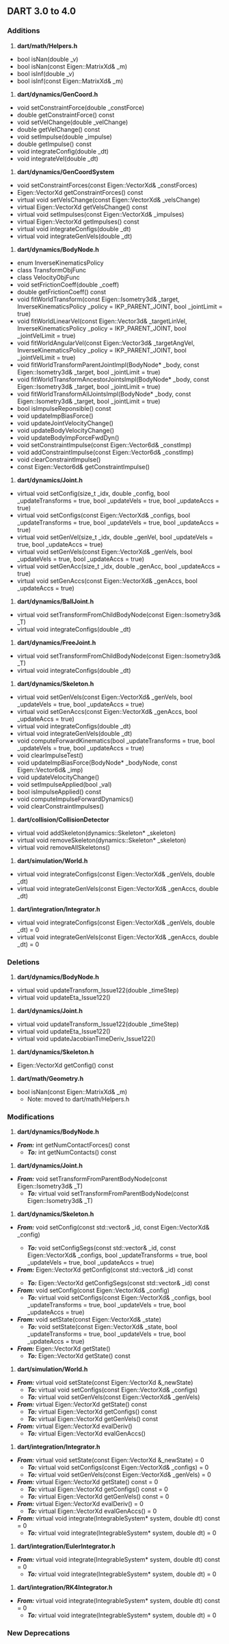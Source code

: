 ## DART 3.0 to 4.0

### Additions

1. **dart/math/Helpers.h**
  + bool isNan(double _v)
  + bool isNan(const Eigen::MatrixXd& _m)
  + bool isInf(double _v)
  + bool isInf(const Eigen::MatrixXd& _m)

1. **dart/dynamics/GenCoord.h**
  + void setConstraintForce(double _constForce)
  + double getConstraintForce() const
  + void setVelChange(double _velChange)
  + double getVelChange() const
  + void setImpulse(double _impulse)
  + double getImpulse() const
  + void integrateConfig(double _dt)
  + void integrateVel(double _dt)

1. **dart/dynamics/GenCoordSystem**
  + void setConstraintForces(const Eigen::VectorXd& _constForces)
  + Eigen::VectorXd getConstraintForces() const
  + virtual void setVelsChange(const Eigen::VectorXd& _velsChange)
  + virtual Eigen::VectorXd getVelsChange() const
  + virtual void setImpulses(const Eigen::VectorXd& _impulses)
  + virtual Eigen::VectorXd getImpulses() const
  + virtual void integrateConfigs(double _dt)
  + virtual void integrateGenVels(double _dt)

1. **dart/dynamics/BodyNode.h**
  + enum InverseKinematicsPolicy
  + class TransformObjFunc
  + class VelocityObjFunc
  + void setFrictionCoeff(double _coeff)
  + double getFrictionCoeff() const
  + void fitWorldTransform(const Eigen::Isometry3d& _target, InverseKinematicsPolicy _policy = IKP_PARENT_JOINT, bool _jointLimit = true)
  + void fitWorldLinearVel(const Eigen::Vector3d& _targetLinVel, InverseKinematicsPolicy _policy = IKP_PARENT_JOINT, bool _jointVelLimit = true)
  + void fitWorldAngularVel(const Eigen::Vector3d& _targetAngVel, InverseKinematicsPolicy _policy = IKP_PARENT_JOINT, bool _jointVelLimit = true)
  + void fitWorldTransformParentJointImpl(BodyNode* _body, const Eigen::Isometry3d& _target, bool _jointLimit = true)
  + void fitWorldTransformAncestorJointsImpl(BodyNode* _body, const Eigen::Isometry3d& _target, bool _jointLimit = true)
  + void fitWorldTransformAllJointsImpl(BodyNode* _body, const Eigen::Isometry3d& _target, bool _jointLimit = true)
  + bool isImpulseReponsible() const
  + void updateImpBiasForce()
  + void updateJointVelocityChange()
  + void updateBodyVelocityChange()
  + void updateBodyImpForceFwdDyn()
  + void setConstraintImpulse(const Eigen::Vector6d& _constImp)
  + void addConstraintImpulse(const Eigen::Vector6d& _constImp)
  + void clearConstraintImpulse()
  + const Eigen::Vector6d& getConstraintImpulse()

1. **dart/dynamics/Joint.h**
  + virtual void setConfig(size_t _idx, double _config, bool _updateTransforms = true, bool _updateVels = true, bool _updateAccs = true)
  + virtual void setConfigs(const Eigen::VectorXd& _configs, bool _updateTransforms = true, bool _updateVels = true, bool _updateAccs = true)
  + virtual void setGenVel(size_t _idx, double _genVel, bool _updateVels = true, bool _updateAccs = true)
  + virtual void setGenVels(const Eigen::VectorXd& _genVels, bool _updateVels = true, bool _updateAccs = true)
  + virtual void setGenAcc(size_t _idx, double _genAcc, bool _updateAccs = true)
  + virtual void setGenAccs(const Eigen::VectorXd& _genAccs, bool _updateAccs = true)

1. **dart/dynamics/BallJoint.h**
  + virtual void setTransformFromChildBodyNode(const Eigen::Isometry3d& _T)
  + virtual void integrateConfigs(double _dt)

1. **dart/dynamics/FreeJoint.h**
  + virtual void setTransformFromChildBodyNode(const Eigen::Isometry3d& _T)
  + virtual void integrateConfigs(double _dt)

1. **dart/dynamics/Skeleton.h**
  + virtual void setGenVels(const Eigen::VectorXd& _genVels, bool _updateVels = true, bool _updateAccs = true)
  + virtual void setGenAccs(const Eigen::VectorXd& _genAccs, bool _updateAccs = true)
  + virtual void integrateConfigs(double _dt)
  + virtual void integrateGenVels(double _dt)
  + void computeForwardKinematics(bool _updateTransforms = true, bool _updateVels = true, bool _updateAccs = true)
  + void clearImpulseTest()
  + void updateImpBiasForce(BodyNode* _bodyNode, const Eigen::Vector6d& _imp)
  + void updateVelocityChange()
  + void setImpulseApplied(bool _val)
  + bool isImpulseApplied() const
  + void computeImpulseForwardDynamics()
  + void clearConstraintImpulses()

1. **dart/collision/CollisionDetector**
  + virtual void addSkeleton(dynamics::Skeleton* _skeleton)
  + virtual void removeSkeleton(dynamics::Skeleton* _skeleton)
  + virtual void removeAllSkeletons()

1. **dart/simulation/World.h**
  + virtual void integrateConfigs(const Eigen::VectorXd& _genVels, double _dt)
  + virtual void integrateGenVels(const Eigen::VectorXd& _genAccs, double _dt)

1. **dart/integration/Integrator.h**
  + virtual void integrateConfigs(const Eigen::VectorXd& _genVels, double _dt) = 0
  + virtual void integrateGenVels(const Eigen::VectorXd& _genAccs, double _dt) = 0

### Deletions

1. **dart/dynamics/BodyNode.h**
  + virtual void updateTransform_Issue122(double _timeStep)
  + virtual void updateEta_Issue122()

1. **dart/dynamics/Joint.h**
  + virtual void updateTransform_Issue122(double _timeStep)
  + virtual void updateEta_Issue122()
  + virtual void updateJacobianTimeDeriv_Issue122()

1. **dart/dynamics/Skeleton.h**
  + Eigen::VectorXd getConfig() const

1. **dart/math/Geometry.h**
  + bool isNan(const Eigen::MatrixXd& _m)
    + Note: moved to dart/math/Helpers.h

### Modifications

1. **dart/dynamics/BodyNode.h**
  + ***From:*** int getNumContactForces() const
    + ***To:*** int getNumContacts() const

1. **dart/dynamics/Joint.h**
  + ***From:*** void setTransformFromParentBodyNode(const Eigen::Isometry3d& _T)
    + ***To:*** virtual void setTransformFromParentBodyNode(const Eigen::Isometry3d& _T)

1. **dart/dynamics/Skeleton.h**
  + ***From:*** void setConfig(const std::vector<int>& _id, const Eigen::VectorXd& _config)
    + ***To:*** void setConfigSegs(const std::vector<int>& _id, const Eigen::VectorXd& _configs, bool _updateTransforms = true, bool _updateVels = true, bool _updateAccs = true)
  + ***From:*** Eigen::VectorXd getConfig(const std::vector<int>& _id) const
    + ***To:*** Eigen::VectorXd getConfigSegs(const std::vector<int>& _id) const
  + ***From:*** void setConfig(const Eigen::VectorXd& _config)
    + ***To:*** virtual void setConfigs(const Eigen::VectorXd& _configs, bool _updateTransforms = true, bool _updateVels = true, bool _updateAccs = true)
  + ***From:*** void setState(const Eigen::VectorXd& _state)
    + ***To:*** void setState(const Eigen::VectorXd& _state, bool _updateTransforms = true, bool _updateVels = true, bool _updateAccs = true)
  + ***From:*** Eigen::VectorXd getState()
    + ***To:*** Eigen::VectorXd getState() const

1. **dart/simulation/World.h**
  + ***From:*** virtual void setState(const Eigen::VectorXd &_newState)
    + ***To:*** virtual void setConfigs(const Eigen::VectorXd& _configs)
    + ***To:*** virtual void setGenVels(const Eigen::VectorXd& _genVels)
  + ***From:*** virtual Eigen::VectorXd getState() const
    + ***To:*** virtual Eigen::VectorXd getConfigs() const
    + ***To:*** virtual Eigen::VectorXd getGenVels() const
  + ***From:*** virtual Eigen::VectorXd evalDeriv()
    + ***To:*** virtual Eigen::VectorXd evalGenAccs()

1. **dart/integration/Integrator.h**
  + ***From:*** virtual void setState(const Eigen::VectorXd &_newState) = 0
    + ***To:*** virtual void setConfigs(const Eigen::VectorXd& _configs) = 0
    + ***To:*** virtual void setGenVels(const Eigen::VectorXd& _genVels) = 0
  + ***From:*** virtual Eigen::VectorXd getState() const = 0
    + ***To:*** virtual Eigen::VectorXd getConfigs() const = 0
    + ***To:*** virtual Eigen::VectorXd getGenVels() const = 0
  + ***From:*** virtual Eigen::VectorXd evalDeriv() = 0
    + ***To:*** virtual Eigen::VectorXd evalGenAccs() = 0
  + ***From:*** virtual void integrate(IntegrableSystem* system, double dt) const = 0
    + ***To:*** virtual void integrate(IntegrableSystem* system, double dt) = 0

1. **dart/integration/EulerIntegrator.h**
  + ***From:*** virtual void integrate(IntegrableSystem* system, double dt) const = 0
    + ***To:*** virtual void integrate(IntegrableSystem* system, double dt) = 0

1. **dart/integration/RK4Integrator.h**
  + ***From:*** virtual void integrate(IntegrableSystem* system, double dt) const = 0
    + ***To:*** virtual void integrate(IntegrableSystem* system, double dt) = 0

### New Deprecations


